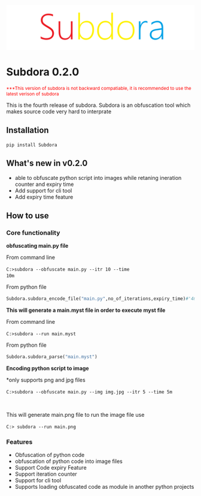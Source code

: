 ![subdora logo](https://raw.githubusercontent.com/Lakshit-Karsoliya/Subdora/main/assets/subdora.png "subdora logo")

<h1>Subdora 0.2.0</h1>
<p style="color:red;font-size:12px;">***This version of subdora is not backward compatiable, it is recommended to use the latest verison of subdora </p>

<p>This is the fourth release of subdora. Subdora is an obfuscation tool which makes source code very hard to interprate</p>

<h2>Installation</h2>

```
pip install Subdora
```

<!-- <h2>Supported OS</h2> -->

<!-- | Version | Arm   | Linux(64) | Windows(64) |
|:-------:|:-----:|:---------:|:-----------:|
| 0.2.0   | ❌    | ✔️         | ✔️        |
| 0.1.0   | ❌    | ✔️         | ✔️        |
| 0.0.2   | ❌    | ✔️         | ✔️        |
| 0.0.1   | ❌    | ✔️         | ✔️        | -->




<h2>What's new in v0.2.0</h2>

* able to obfuscate python script into images while retaning ineration counter and expiry time 
* Add support for cli tool 
* Add expiry time feature

<h2>How to use</h2>
<h3>Core functionality</h3>

<p><b>obfuscating main.py file</b> </p>

<p>From command line</p>

<code>C:\>subdora --obfuscate main.py --itr 10 --time 10m</code>

<p>From python file </p>

```py
Subdora.subdora_encode_file("main.py",no_of_iterations,expiry_time)#'4m 4h etc'
```

<p><b>This will generate a main.myst file in order to execute myst file</b></p>

<p>From command line</p>

<code>C:\>subdora --run main.myst</code>

<p>From python file</p>

```py
Subdora.subdora_parse("main.myst")
```

<p><b>Encoding python script to image</b></p>
<p>*only supports png and jpg files</p>
<code>C:>subdora --obfuscate main.py --img img.jpg --itr 5 --time 5m</code>

<br><p>This will generate main.png file to run the image file use</p>

<code>C:> subdora --run main.png</code>

<h3>


<h3>Features</h3>

* Obfuscation of python code
* obfuscation of python code into image files
* Support Code expiry Feature
* Support iteration counter
* Support for cli tool
* Supports loading obfuscated code as module in another python projects

  
